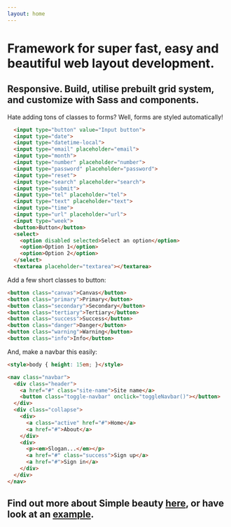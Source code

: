```yaml
---
layout: home
---
```

# Framework for super fast, easy and beautiful web layout development.
## Responsive. Build, utilise prebuilt grid system, and customize with Sass and components.

Hate adding tons of classes to forms? Well, forms are styled automatically!

```html
  <input type="button" value="Input button">
  <input type="date">
  <input type="datetime-local">
  <input type="email" placeholder="email">
  <input type="month">
  <input type="number" placeholder="number">
  <input type="password" placeholder="password">
  <input type="reset">
  <input type="search" placeholder="search">
  <input type="submit">
  <input type="tel" placeholder="tel">
  <input type="text" placeholder="text">
  <input type="time">
  <input type="url" placeholder="url">
  <input type="week">
  <button>Button</button>
  <select>
    <option disabled selected>Select an option</option>
    <option>Option 1</option>
    <option>Option 2</option>
  </select>
  <textarea placeholder="textarea"></textarea>
```

Add a few short classes to button:
```html
<button class="canvas">Canvas</button>
<button class="primary">Primary</button>
<button class="secondary">Secondary</button>
<button class="tertiary">Tertiary</button>
<button class="success">Success</button>
<button class="danger">Danger</button>
<button class="warning">Warning</button>
<button class="info">Info</button>
```

And, make a navbar this easily:

```html
<style>body { height: 15em; }</style>

<nav class="navbar">
  <div class="header">
    <a href="#" class="site-name">Site name</a>
    <button class="toggle-navbar" onclick="toggleNavbar()"></button>
  </div>
  <div class="collapse">
    <div>
      <a class="active" href="#">Home</a>
      <a href="#">About</a>
    </div>
    <div>
      <p><em>Slogan...</em></p>
      <a href="#" class="success">Sign up</a>
      <a href="#">Sign in</a>
    </div>
  </div>
</nav>
```

## Find out more about Simple beauty <a class="success button" href="/docs">here</a>, or have look at an <a class="success button" href="/theme">example</a>.